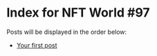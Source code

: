 # Index for NFT World #97
Posts will be displayed in the order below:

- [Your first post](./001-first.md)

